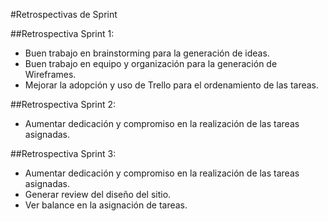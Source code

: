 #Retrospectivas de Sprint

##Retrospectiva Sprint 1: 

- Buen trabajo en brainstorming para la generación de ideas. 
- Buen trabajo en equipo y organización para la generación de Wireframes. 
- Mejorar la adopción y uso de Trello para el ordenamiento de las tareas. 

##Retrospectiva Sprint 2: 

- Aumentar dedicación y compromiso en la realización de las tareas asignadas. 

##Retrospectiva Sprint 3: 

- Aumentar dedicación y compromiso en la realización de las tareas asignadas. 
- Generar review del diseño del sitio. 
- Ver balance en la asignación de tareas.

